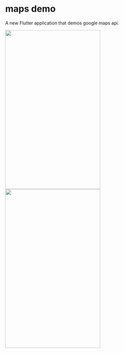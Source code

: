 # maps demo

A new Flutter application that demos google maps api.

<img src=map1.gif height="500" width="300" >
<img src=map2.gif height="500" width="300" >